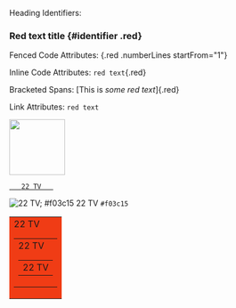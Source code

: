 Heading Identifiers:
### Red text title {#identifier .red}

Fenced Code Attributes:
{.red .numberLines startFrom="1"}

Inline Code Attributes:
`red text`{.red}

Bracketed Spans:
[This is *some red text*]{.red}

Link Attributes:
`red text`

[<img src=http://admango.cdn.mangomolo.com/analytics/uploads/71/icons/live/duabi-racing-2-live.png  height=100/>](https://dmithrvll.cdn.mangomolo.com/dubairacing/smil:dubairacing.smil/playlist.m3u8)


[`    22 TV    `](http://82.212.74.99:8000/live/hls/8117.m3u8)

![22 TV; #f03c15 22 TV](https://via.placeholder.com/15/f03c15/000000?text=+) `#f03c15`

<Table> <tr> <td bgcolor = #f03c15> 22 TV </ td> </ tr> </ table>

<Table> <tr> <td href='http://www.m-w.com/dictionary/'> 22 TV </ td> </ tr> </ table>

<Table> <tr> <td href='http://82.212.74.99:8000/live/hls/8117.m3u8' style="cursor:pointer"> 22 TV </ td> </ tr> </ table>
